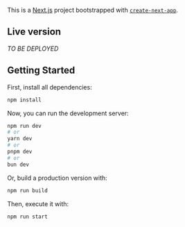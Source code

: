 This is a [Next.js](https://nextjs.org/) project bootstrapped with [`create-next-app`](https://github.com/vercel/next.js/tree/canary/packages/create-next-app).

## Live version

_TO BE DEPLOYED_

## Getting Started

First, install all dependencies:

```bash
npm install
```

Now, you can run the development server:

```bash
npm run dev
# or
yarn dev
# or
pnpm dev
# or
bun dev
```

Or, build a production version with:

```bash
npm run build
```

Then, execute it with:

```bash
npm run start
```
